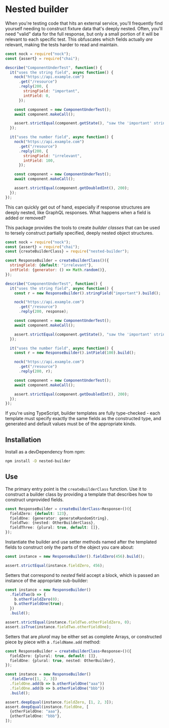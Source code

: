 # Nested builder

When you're testing code that hits an external service, you'll frequently find yourself needing to construct fixture data that's deeply nested. Often, you'll need "valid" data for the full response, but only a small portion of it will be relevant to each specific test. This obfuscates which fields actually _are_ relevant, making the tests harder to read and maintain.

```js
const nock = require("nock");
const {assert} = require("chai");

describe("ComponentUnderTest", function() {
  it("uses the string field", async function() {
    nock("https://api.example.com")
      .get("/resource")
      .reply(200, {
        stringField: "important",
        intField: 0,
      });

    const component = new ComponentUnderTest();
    await component.makeCall();

    assert.strictEqual(component.getState(), "saw the 'important' string");
  });

  it("uses the number field", async function() {
    nock("https://api.example.com")
      .get("/resource")
      .reply(200, {
        stringField: "irrelevant",
        intField: 100,
      });

    const component = new ComponentUnderTest();
    await component.makeCall();

    assert.strictEqual(component.getDoubledInt(), 200);
  });
});
```

This can quickly get out of hand, especially if response structures are deeply nested, like GraphQL responses. What happens when a field is added or removed?

This package provides the tools to create _builder classes_ that can be used to tersely construct partially specified, deeply nested object structures.

```js
const nock = require("nock");
const {assert} = require("chai");
const {createBuilderClass} = require("nested-builder");

const ResponseBuilder = createBuilderClass()({
  stringField: {default: "irrelevant"},
  intField: {generator: () => Math.random()},
});

describe("ComponentUnderTest", function() {
  it("uses the string field", async function() {
    const r = new ResponseBuilder().stringField("important").build();

    nock("https://api.example.com")
      .get("/resource")
      .reply(200, response);

    const component = new ComponentUnderTest();
    await component.makeCall();

    assert.strictEqual(component.getState(), "saw the 'important' string");
  });

  it("uses the number field", async function() {
    const r = new ResponseBuilder().intField(100).build();

    nock("https://api.example.com")
      .get("/resource")
      .reply(200, r);

    const component = new ComponentUnderTest();
    await component.makeCall();

    assert.strictEqual(component.getDoubledInt(), 200);
  });
});
```

If you're using TypeScript, builder templates are fully type-checked - each template must specify exactly the same fields as the constructed type, and generated and default values must be of the appropriate kinds.

## Installation

Install as a devDependency from npm:

```sh
npm install -D nested-builder
```

## Use

The primary entry point is the `createBuilderClass` function. Use it to construct a builder class by providing a template that describes how to construct unprovided fields.

```ts
const ResponseBuilder = createBuilderClass<Response>()({
  fieldZero: {default: 123},
  fieldOne: {generator: generateRandomString},
  fieldTwo: {nested: OtherBuilderClass},
  fieldThree: {plural: true, default: []},
});
```

Instantiate the builder and use setter methods named after the templated fields to construct only the parts of the object you care about:

```ts
const instance = new ResponseBuilder().fieldZero(456).build();

assert.strictEqual(instance.fieldZero, 456);
```

Setters that correspond to _nested_ field accept a block, which is passed an instance of the appropriate sub-builder:

```ts
const instance = new ResponseBuilder()
  .fieldTwo(b => {
    b.otherFieldZero(0);
    b.otherFieldOne(true);
  })
  .build();

assert.strictEqual(instance.fieldTwo.otherFieldZero, 0);
assert.isTrue(instance.fieldTwo.otherFieldOne);
```

Setters that are _plural_ may be either set as complete Arrays, or constructed piece by piece with a `.fieldName.add` method:

```ts
const ResponseBuilder = createBuilderClass<Response>()({
  fieldZero: {plural: true, default: []},
  fieldOne: {plural: true, nested: OtherBuilder},
});

const instance = new ResponseBuilder()
  .fieldZero([1, 2, 3])
  .fieldOne.add(b => b.otherFieldOne("aaa"))
  .fieldOne.add(b => b.otherFieldOne("bbb"))
  .build();

assert.deepEqual(instance.fieldZero, [1, 2, 3]);
assert.deepEqual(instance.fieldOne, [
  {otherFieldOne: "aaa"},
  {otherFieldOne: "bbb"},
]);
```
